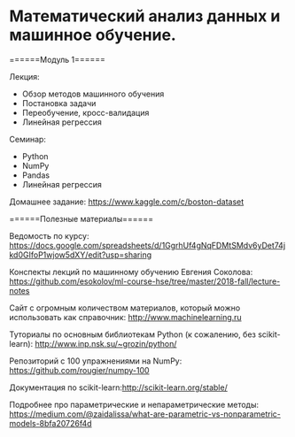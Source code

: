 # Математический анализ данных и машинное обучение.


======Модуль 1======

Лекция:

- Обзор методов машинного обучения
- Постановка задачи
- Переобучение, кросс-валидация
- Линейная регрессия

Семинар:

- Python
- NumPy
- Pandas
- Линейная регрессия

Домашнее задание: https://www.kaggle.com/c/boston-dataset


======Полезные материалы======


Ведомость по курсу: https://docs.google.com/spreadsheets/d/1GgrhUf4gNqFDMtSMdv6yDet74jkd0GIfoP1wjow5dXY/edit?usp=sharing

Конспекты лекций по машинному обучению Евгения Соколова: https://github.com/esokolov/ml-course-hse/tree/master/2018-fall/lecture-notes

Сайт с огромным количеством материалов, который можно использовать как справочник: http://www.machinelearning.ru

Туториалы по основным библиотекам Python (к сожалению, без scikit-learn): http://www.inp.nsk.su/~grozin/python/

Репозиторий с 100 упражнениями на NumPy: https://github.com/rougier/numpy-100

Документация по scikit-learn:http://scikit-learn.org/stable/

Подробнее про параметрические и непараметрические методы: https://medium.com/@zaidalissa/what-are-parametric-vs-nonparametric-models-8bfa20726f4d
